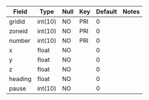 **Field**|**Type**|**Null**|**Key**|**Default**|**Notes**
-----|-----|-----|-----|-----|-----
gridid|int(10)|NO|PRI|0| 
zoneid|int(10)|NO|PRI|0| 
number|int(10)|NO|PRI|0| 
x|float|NO| |0| 
y|float|NO| |0| 
z|float|NO| |0| 
heading|float|NO| |0| 
pause|int(10)|NO| |0| 